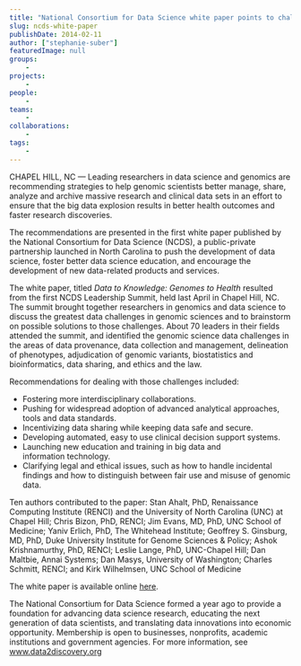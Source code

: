 ```yaml
---
title: "National Consortium for Data Science white paper points to challenges and solutions for genomics in the age of big data"
slug: ncds-white-paper
publishDate: 2014-02-11
author: ["stephanie-suber"]
featuredImage: null
groups:
    - 
projects:
    - 
people:
    - 
teams: 
    - 
collaborations:
    - 
tags:
    - 
---
```

CHAPEL HILL, NC — Leading researchers in data science and genomics are recommending strategies to help genomic scientists better manage, share, analyze and archive massive research and clinical data sets in an effort to ensure that the big data explosion results in better health outcomes and faster research discoveries.  

The recommendations are presented in the first white paper published by the National Consortium for Data Science (NCDS), a public-private partnership launched in North Carolina to push the development of data science, foster better data science education, and encourage the development of new data-related products and services.

The white paper, titled <em>Data to Knowledge: Genomes to Health</em> resulted from the first NCDS Leadership Summit, held last April in Chapel Hill, NC. The summit brought together researchers in genomics and data science to discuss the greatest data challenges in genomic sciences and to brainstorm on possible solutions to those challenges. About 70 leaders in their fields attended the summit, and identified the genomic science data challenges in the areas of data provenance, data collection and management, delineation of phenotypes, adjudication of genomic variants, biostatistics and bioinformatics, data sharing, and ethics and the law.

Recommendations for dealing with those challenges included:
<ul>
	<li>Fostering more interdisciplinary collaborations.</li>
	<li>Pushing for widespread adoption of advanced analytical approaches, tools and data standards.</li>
	<li>Incentivizing data sharing while keeping data safe and secure.</li>
	<li>Developing automated, easy to use clinical decision support systems.</li>
	<li>Launching new education and training in big data and information technology.</li>
	<li>Clarifying legal and ethical issues, such as how to handle incidental findings and how to distinguish between fair use and misuse of genomic data.</li>
</ul>
Ten authors contributed to the paper: Stan Ahalt, PhD, Renaissance Computing Institute (RENCI) and the University of North Carolina (UNC) at Chapel Hill; Chris Bizon, PhD, RENCI; Jim Evans, MD, PhD, UNC School of Medicine; Yaniv Erlich, PhD, The Whitehead Institute; Geoffrey S. Ginsburg, MD, PhD, Duke University Institute for Genome Sciences &amp; Policy; Ashok Krishnamurthy, PhD, RENCI; Leslie Lange, PhD, UNC-Chapel Hill; Dan Maltbie, Annai Systems; Dan Masys, University of Washington; Charles Schmitt, RENCI; and Kirk Wilhelmsen, UNC School of Medicine

The white paper is available online <a href="//datascienceconsortium.org/wp-content/uploads/2016/02/NCDS-white-paper-FORPUBLICATION.pdf">here</a>.

The National Consortium for Data Science formed a year ago to provide a foundation for advancing data science research, educating the next generation of data scientists, and translating data innovations into economic opportunity.
Membership is open to businesses, nonprofits, academic institutions and government agencies. For more information, see www.data2discovery.org
